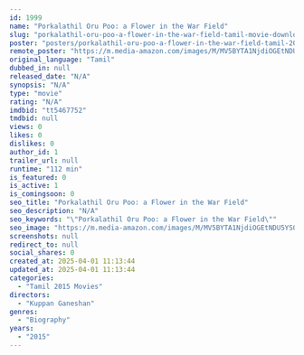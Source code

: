 ```yaml
---
id: 1999
name: "Porkalathil Oru Poo: a Flower in the War Field"
slug: "porkalathil-oru-poo-a-flower-in-the-war-field-tamil-movie-download"
poster: "posters/porkalathil-oru-poo-a-flower-in-the-war-field-tamil-2015.jpg"
remote_poster: "https://m.media-amazon.com/images/M/MV5BYTA1NjdiOGEtNDU5YS00OTJlLTgwZTQtNTM1YWM4Mjc2OTE2XkEyXkFqcGc@._V1_SX300.jpg"
original_language: "Tamil"
dubbed_in: null
released_date: "N/A"
synopsis: "N/A"
type: "movie"
rating: "N/A"
imdbid: "tt5467752"
tmdbid: null
views: 0
likes: 0
dislikes: 0
author_id: 1
trailer_url: null
runtime: "112 min"
is_featured: 0
is_active: 1
is_comingsoon: 0
seo_title: "Porkalathil Oru Poo: a Flower in the War Field"
seo_description: "N/A"
seo_keywords: "\"Porkalathil Oru Poo: a Flower in the War Field\""
seo_image: "https://m.media-amazon.com/images/M/MV5BYTA1NjdiOGEtNDU5YS00OTJlLTgwZTQtNTM1YWM4Mjc2OTE2XkEyXkFqcGc@._V1_SX300.jpg"
screenshots: null
redirect_to: null
social_shares: 0
created_at: 2025-04-01 11:13:44
updated_at: 2025-04-01 11:13:44
categories:
  - "Tamil 2015 Movies"
directors:
  - "Kuppan Ganeshan"
genres:
  - "Biography"
years:
  - "2015"
---
```

